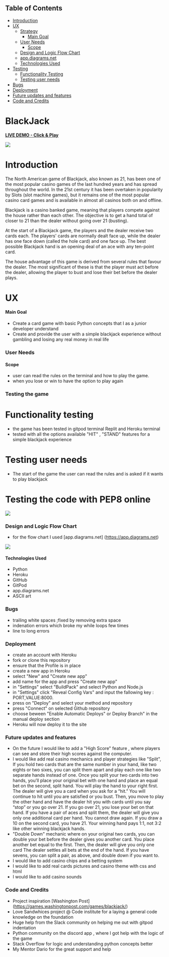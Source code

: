 ## Table of Contents

  - [Introduction](#Introduction)
  - [UX](#ux)
    - [Strategy](#strategy)
      - [Main Goal](#main-goal)
    - [User Needs](#user-needs)
      - [Scope](#scope)
    - [Design and Logic Flow Chart](#Design-and-Logic-Flow-Chart)
    - [app.diagrams.net](#diagrams)
    - [Technologies Used](#technologies-used)
  - [Testing](#testing)
    - [Functionality Testing](#functionality-testing)
    - [Testing user needs](#testing-user-needs)
  - [Bugs](#bugs)
  - [Deployment](#Deployment)
  - [Future updates and features](#Future-updates-and-features)
  - [Code and Credits](#Code-and-Credits)


  # BlackJack 

**[LIVE DEMO - Click & Play ](https://black-jack-portofolio3.herokuapp.com/)**


  ![](/images/responsive.PNG)



# Introduction
The North American game of Blackjack, also known as 21, has been one of the most popular casino games of the last hundred years and has spread throughout the world. In the 21st century it has been overtaken in popularity by Slots (slot machine games), but it remains one of the most popular casino card games and is available in almost all casinos both on and offline.

Blackjack is a casino banked game, meaning that players compete against the house rather than each other. The objective is to get a hand total of closer to 21 than the dealer without going over 21 (busting).

At the start of a Blackjack game, the players and the dealer receive two cards each. The players' cards are normally dealt face up, while the dealer has one face down (called the hole card) and one face up. The best possible Blackjack hand is an opening deal of an ace with any ten-point card.

The house advantage of this game is derived from several rules that favour the dealer. The most significant of these is that the player must act before the dealer, allowing the player to bust and lose their bet before the dealer plays.

# UX

#### Main Goal
- Create a card game with basic Python concepts that I as a junior developer understand
- Create and provide the user with a simple blackjack experience without gambling and losing any real money in real life

### User Needs

  #### Scope
  - user can read the rules on the terminal and how to play the game.
  - when you lose or win  to have the option to play again

 ### Testing the game

 # Functionality testing
   - the game  has been tested in gitpod terminal Replit and Heroku terminal
   - tested with all the options available "HIT" , "STAND" features for a simple blackjack experience

 # Testing user needs 
   - The start of the game the user can read the rules and is asked if it wants to play blackjack 

  # Testing the code with PEP8 online
  ![](/images/pep%208.PNG)


 ### Design and Logic Flow Chart
  
- for the flow chart I used [app.diagrams.net] (https://app.diagrams.net)


![](/images/Capture.PNG)


#### Technologies Used
- Python
- Heroku
- GitHub
- GitPod
- app.diagrams.net
- ASCII art 


### Bugs

- trailing  white spaces ;fixed by removing extra space
- indenation errors  which broke my while loops few times
- line to long errors 


### Deployment

- create an account with Heroku
- fork or clone this repository
- ensure that the Profile is in place
- create a new app in Heroku
- select "New" and "Create new app"
- add name for the app and press "Create new app"
- in "Settings" select "BuildPack" and select Python and Node.js
- in "Settings" click "Reveal Config Vars" and input the fallowing key : PORT,VALUE:8000.
- press on "Deploy" and select your method and repository
- press "Connect" on selected Github repository
- choose beween "Enable Automatic Deploys" or Deploy Branch" in the manual deploy section
- Heroku will now deploy it to the site

### Future updates and features

 - On the future I would like to add a "High Score" feature , where players can see and store their high scores against the computer.
 - I would like add real casino mechanics and player strategies like "Split", If you hold two cards that are the same number in your hand, like two eights or two sixes, you can split them apart and play each one like two separate hands instead of one. Once    you split your two cards into two hands, you’ll place your original bet with one hand and place an equal bet on the second, split hand.
  You will play the hand to your right first. The dealer will give you a card when you ask for a “hit.” You will continue to hit until you are satisfied or you bust.
  Then, you move to play the other hand and have the dealer hit you with cards until you say “stop” or you go over 21. If you go over 21, you lose your bet on that hand.
 If you have a pair of aces and split them, the dealer will give you only one additional card per hand. You cannot draw again. If you draw a 10 on the second card, you have 21. Your winning hand pays 1:1, not 3:2 like other winning blackjack hands.
 - "Double Down" mechanic where on your original two cards, you can double your bet before the  dealer gives you another card. You place another bet equal to the first. Then, the dealer will give you only one card The dealer settles all bets at the end of the  hand.
  If you have sevens, you can split a pair, as above, and double down if you want to.
 - I would like to add casino chips and a betting system  
 - I would like to add real cards pictures and casino theme with css and html 
 - I would like to add casino sounds 


### Code and Credits

 - Project inspiration [Washington Post] (https://games.washingtonpost.com/games/blackjack/)
 - Love Sandwhices project @ Code institute for a laying a general code knowledge on the foundation
 - Huge help from the Slack community on helping me out with gitpod indentation
 - Python community on the discord app , where I got help with the logic of the game
 - Stack Overflow for logic and understanding python concepts better  
 - My Mentor Dario for the great support and help